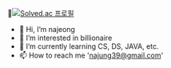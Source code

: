 💍[![Solved.ac 프로필](http://mazassumnida.wtf/api/mini/generate_badge?boj=najung39)](https://solved.ac/najung39)

- 👋 Hi, I’m najeong
- 👀 I’m interested in billionaire
- 🌱 I’m currently learning CS, DS, JAVA, etc.
- 📫 How to reach me 'najung39@gmail.com'


